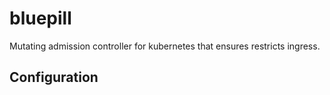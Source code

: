 # bluepill
Mutating admission controller for kubernetes that ensures restricts ingress.

## Configuration